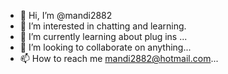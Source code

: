 - 👋 Hi, I’m @mandi2882
- 👀 I’m interested in chatting and learning.
- 🌱 I’m currently learning about plug ins ...
- 💞️ I’m looking to collaborate on anything...
- 📫 How to reach me mandi2882@hotmail.com...

<!---
mandi2882/mandi2882 is a ✨ special ✨ repository because its `README.md` (this file) appears on your GitHub profile.
You can click the Preview link to take a look at your changes.
--->
